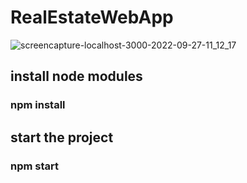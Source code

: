 # RealEstateWebApp


![screencapture-localhost-3000-2022-09-27-11_12_17](https://user-images.githubusercontent.com/56106453/192471677-88d04378-b5c9-4206-84f0-ac075d0e53d1.png)


## install node modules

### npm install


## start the project

### npm start
